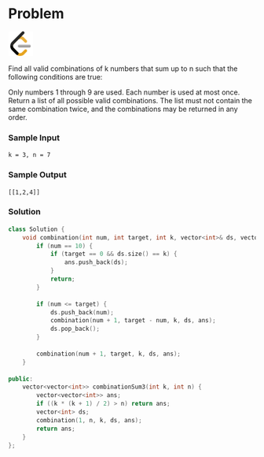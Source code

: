 # Problem
<a href="https://leetcode.com/problems/combination-sum-iii/description/">
  <img src="../lib/leetcode-3628885-3030025.webp" width="50"/>
</a>

Find all valid combinations of k numbers that sum up to n such that the following conditions are true:

Only numbers 1 through 9 are used.
Each number is used at most once.
Return a list of all possible valid combinations. The list must not contain the same combination twice, and the combinations may be returned in any order.

### Sample Input
```
k = 3, n = 7
```
### Sample Output
```
[[1,2,4]]
```

### Solution
```cpp
class Solution {
    void combination(int num, int target, int k, vector<int>& ds, vector<vector<int>>& ans) {
        if (num == 10) {
            if (target == 0 && ds.size() == k) {
                ans.push_back(ds);
            }
            return;
        }

        if (num <= target) {
            ds.push_back(num);
            combination(num + 1, target - num, k, ds, ans);
            ds.pop_back();
        }

        combination(num + 1, target, k, ds, ans);
    }

public:
    vector<vector<int>> combinationSum3(int k, int n) {
        vector<vector<int>> ans;
        if ((k * (k + 1) / 2) > n) return ans;
        vector<int> ds;
        combination(1, n, k, ds, ans);
        return ans;
    }
};

```
